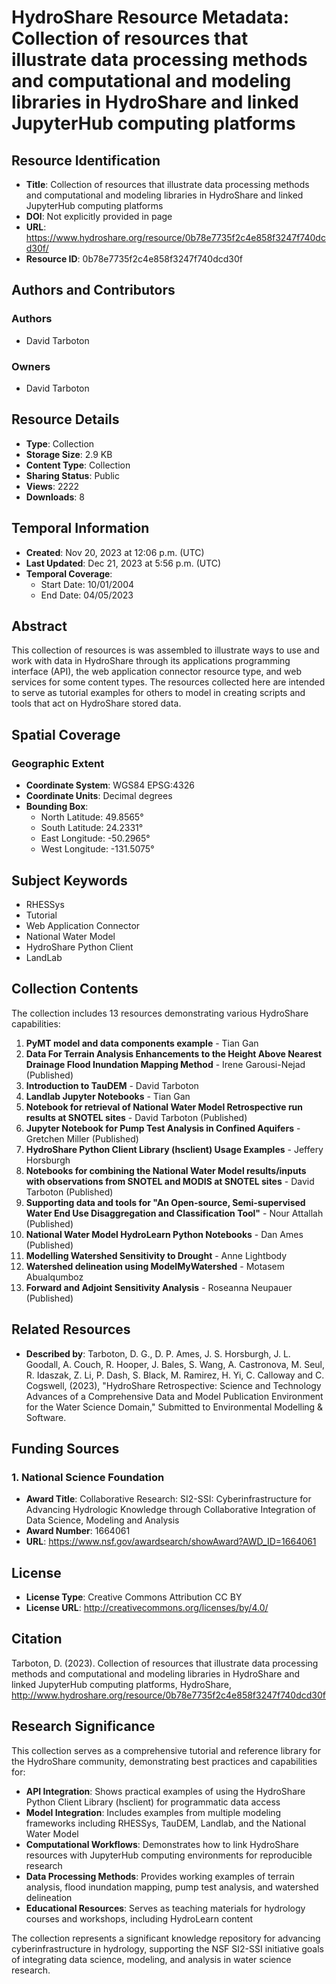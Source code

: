 # HydroShare Resource Metadata: Collection of resources that illustrate data processing methods and computational and modeling libraries in HydroShare and linked JupyterHub computing platforms

## Resource Identification
- **Title**: Collection of resources that illustrate data processing methods and computational and modeling libraries in HydroShare and linked JupyterHub computing platforms
- **DOI**: Not explicitly provided in page
- **URL**: https://www.hydroshare.org/resource/0b78e7735f2c4e858f3247f740dcd30f/
- **Resource ID**: 0b78e7735f2c4e858f3247f740dcd30f

## Authors and Contributors
### Authors
- David Tarboton

### Owners
- David Tarboton

## Resource Details
- **Type**: Collection
- **Storage Size**: 2.9 KB
- **Content Type**: Collection
- **Sharing Status**: Public
- **Views**: 2222
- **Downloads**: 8

## Temporal Information
- **Created**: Nov 20, 2023 at 12:06 p.m. (UTC)
- **Last Updated**: Dec 21, 2023 at 5:56 p.m. (UTC)
- **Temporal Coverage**:
  - Start Date: 10/01/2004
  - End Date: 04/05/2023

## Abstract
This collection of resources is was assembled to illustrate ways to use and work with data in HydroShare through its applications programming interface (API), the web application connector resource type, and web services for some content types. The resources collected here are intended to serve as tutorial examples for others to model in creating scripts and tools that act on HydroShare stored data.

## Spatial Coverage
### Geographic Extent
- **Coordinate System**: WGS84 EPSG:4326
- **Coordinate Units**: Decimal degrees
- **Bounding Box**:
  - North Latitude: 49.8565°
  - South Latitude: 24.2331°
  - East Longitude: -50.2965°
  - West Longitude: -131.5075°

## Subject Keywords
- RHESSys
- Tutorial
- Web Application Connector
- National Water Model
- HydroShare Python Client
- LandLab

## Collection Contents
The collection includes 13 resources demonstrating various HydroShare capabilities:

1. **PyMT model and data components example** - Tian Gan
2. **Data For Terrain Analysis Enhancements to the Height Above Nearest Drainage Flood Inundation Mapping Method** - Irene Garousi-Nejad (Published)
3. **Introduction to TauDEM** - David Tarboton
4. **Landlab Jupyter Notebooks** - Tian Gan
5. **Notebook for retrieval of National Water Model Retrospective run results at SNOTEL sites** - David Tarboton (Published)
6. **Jupyter Notebook for Pump Test Analysis in Confined Aquifers** - Gretchen Miller (Published)
7. **HydroShare Python Client Library (hsclient) Usage Examples** - Jeffery Horsburgh
8. **Notebooks for combining the National Water Model results/inputs with observations from SNOTEL and MODIS at SNOTEL sites** - David Tarboton (Published)
9. **Supporting data and tools for "An Open-source, Semi-supervised Water End Use Disaggregation and Classification Tool"** - Nour Attallah (Published)
10. **National Water Model HydroLearn Python Notebooks** - Dan Ames (Published)
11. **Modelling Watershed Sensitivity to Drought** - Anne Lightbody
12. **Watershed delineation using ModelMyWatershed** - Motasem Abualqumboz
13. **Forward and Adjoint Sensitivity Analysis** - Roseanna Neupauer (Published)

## Related Resources
- **Described by**: Tarboton, D. G., D. P. Ames, J. S. Horsburgh, J. L. Goodall, A. Couch, R. Hooper, J. Bales, S. Wang, A. Castronova, M. Seul, R. Idaszak, Z. Li, P. Dash, S. Black, M. Ramirez, H. Yi, C. Calloway and C. Cogswell, (2023), "HydroShare Retrospective: Science and Technology Advances of a Comprehensive Data and Model Publication Environment for the Water Science Domain," Submitted to Environmental Modelling & Software.

## Funding Sources

### 1. National Science Foundation
- **Award Title**: Collaborative Research: SI2-SSI: Cyberinfrastructure for Advancing Hydrologic Knowledge through Collaborative Integration of Data Science, Modeling and Analysis
- **Award Number**: 1664061
- **URL**: https://www.nsf.gov/awardsearch/showAward?AWD_ID=1664061

## License
- **License Type**: Creative Commons Attribution CC BY
- **License URL**: http://creativecommons.org/licenses/by/4.0/

## Citation
Tarboton, D. (2023). Collection of resources that illustrate data processing methods and computational and modeling libraries in HydroShare and linked JupyterHub computing platforms, HydroShare, http://www.hydroshare.org/resource/0b78e7735f2c4e858f3247f740dcd30f

## Research Significance
This collection serves as a comprehensive tutorial and reference library for the HydroShare community, demonstrating best practices and capabilities for:

- **API Integration**: Shows practical examples of using the HydroShare Python Client Library (hsclient) for programmatic data access
- **Model Integration**: Includes examples from multiple modeling frameworks including RHESSys, TauDEM, Landlab, and the National Water Model
- **Computational Workflows**: Demonstrates how to link HydroShare resources with JupyterHub computing environments for reproducible research
- **Data Processing Methods**: Provides working examples of terrain analysis, flood inundation mapping, pump test analysis, and watershed delineation
- **Educational Resources**: Serves as teaching materials for hydrology courses and workshops, including HydroLearn content

The collection represents a significant knowledge repository for advancing cyberinfrastructure in hydrology, supporting the NSF SI2-SSI initiative goals of integrating data science, modeling, and analysis in water science research.